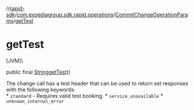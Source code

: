 //[rapid-sdk](../../../index.md)/[com.expediagroup.sdk.rapid.operations](../index.md)/[CommitChangeOperationParams](index.md)/[getTest](get-test.md)

# getTest

[JVM]\

public final [String](https://docs.oracle.com/javase/8/docs/api/java/lang/String.html)[getTest](get-test.md)()

The change call has a test header that can be used to return set responses with the following keywords:<br> * `standard` - Requires valid test booking. * `service_unavailable` * `unknown_internal_error`
